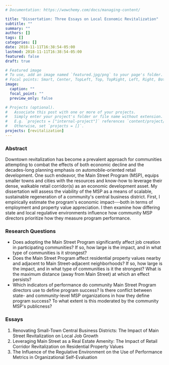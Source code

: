 ```yaml
---
# Documentation: https://wowchemy.com/docs/managing-content/

title: "Dissertation: Three Essays on Local Economic Revitalization"
subtitle: ""
summary: ""
authors: []
tags: []
categories: []
date: 2018-11-11T16:38:54-05:00
lastmod: 2018-11-11T16:38:54-05:00
featured: false
draft: true

# Featured image
# To use, add an image named `featured.jpg/png` to your page's folder.
# Focal points: Smart, Center, TopLeft, Top, TopRight, Left, Right, BottomLeft, Bottom, BottomRight.
image:
  caption: ""
  focal_point: ""
  preview_only: false

# Projects (optional).
#   Associate this post with one or more of your projects.
#   Simply enter your project's folder or file name without extension.
#   E.g. `projects = ["internal-project"]` references `content/project/deep-learning/index.md`.
#   Otherwise, set `projects = []`.
projects: [revitalization]
---
```


### Abstract

Downtown revitalization has become a prevalent approach for communities attempting to combat the effects of both economic decline and the decades-long planning emphasis on automobile-oriented retail development. One such endeavor, the Main Street Program (MSP), equips smaller towns and cities with the resources and know-how to leverage their dense, walkable retail corridor(s) as an economic development asset. My dissertation will assess the viability of the MSP as a means of scalable, sustainable regeneration of a community's central business district. First, I empirically estimate the program's economic impact---both in terms of employment and property value appreciation. I then examine how differing state and local regulative environments influence how community MSP directors prioritize how they measure program performance.

### Research Questions

* Does adopting the Main Street Program significantly affect job creation in participating communities? If so, how large is the impact, and in what type of communities is it strongest?
* Does the Main Street Program affect residential property values nearby and adjacent to Main Street-adjacent neighborhoods? If so, how large is the impact, and in what type of communities is it the strongest? What is the maximum distance (away from Main Street) at which an effect persists?
* Which indicators of performance do community Main Street Program directors use to define program success? Is there conflict between state- and community-level MSP organizations in how they define program success? To what extent is this moderated by the community MSP's publicness?

### Essays

1. Renovating Small-Town Central Business Districts: The Impact of Main Street Revitalization on Local Job Growth
2. Leveraging Main Street as a Real Estate Amenity: The Impact of Retail Corridor Revitalization on Residential Property Values
3. The Influence of the Regulative Environment on the Use of Performance Metrics in Organizational Self-Evaluation
